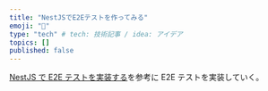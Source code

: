 ```yaml
---
title: "NestJSでE2Eテストを作ってみる"
emoji: "📝"
type: "tech" # tech: 技術記事 / idea: アイデア
topics: []
published: false
---
```


[NestJS で E2E テストを実装する](https://zenn.dev/nikaera/books/nestjs-azure-dev/viewer/e2e-test-nestjs)を参考に E2E テストを実装していく。
